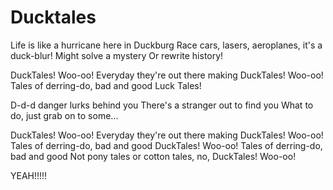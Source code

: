 # Ducktales


Life is like a hurricane here in Duckburg
Race cars, lasers, aeroplanes, it's a duck-blur!
Might solve a mystery
Or rewrite history!

DuckTales! Woo-oo!
Everyday they're out there making
DuckTales! Woo-oo!
Tales of derring-do, bad and good
Luck Tales!

D-d-d danger lurks behind you
There's a stranger out to find you
What to do, just grab on to some...

DuckTales! Woo-oo!
Everyday they're out there making
DuckTales! Woo-oo!
Tales of derring-do, bad and good
DuckTales! Woo-oo!
Tales of derring-do, bad and good
Not pony tales or cotton tales, no,
DuckTales! Woo-oo!







YEAH!!!!!